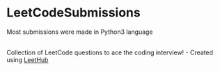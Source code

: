 # LeetCodeSubmissions
Most submissions were made in Python3 language<br><br>

Collection of LeetCode questions to ace the coding interview! - Created using [LeetHub](https://github.com/QasimWani/LeetHub)
